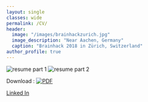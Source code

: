 ```yaml
---
layout: single
classes: wide
permalink: /CV/
header:
  image: "/images/brainhackzurich.jpg"
  image_description: "Near Aachen, Germany"
  caption: "Brainhack 2018 in Zürich, Switzerland"
author_profile: true
---
```


<img src="{{ site.url }}{{ site.baseurl }}/images/Resume_LefortBesnard-1.png" alt="resume part 1">
<img src="{{ site.url }}{{ site.baseurl }}/images/Resume_LefortBesnard-2.png" alt="resume part 2">


Download : [![PDF](icon/pdf-icon.png)](/Resume_LefortBesnard.pdf)

[Linked In](https://www.linkedin.com/in/jeremy-lefort-besnard-a806b28a/)
